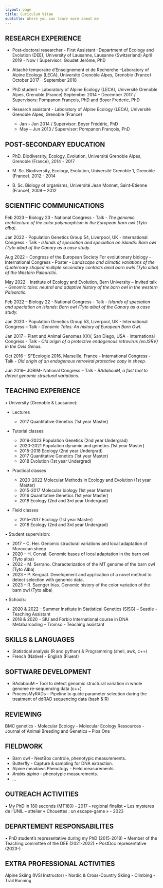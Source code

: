 ```yaml
---
layout: page
title: Curiculum Vitae
subtitle: Where you can learn more about me
---
```


## RESEARCH EXPERIENCE

- Post-doctoral researcher - First Assistant –Department of Ecology and Evolution (DEE), University of Lausanne, Lausanne (Switzerland)
	April 2019 - Now / Supervisor: Goudet Jerôme, PhD

- Attaché temporaire d’Enseignement et de Recherche –Laboratory of Alpine Ecology (LECA), Université Grenoble Alpes, Grenoble (France)
October 2017 – September 2018

- PhD student – Laboratory of Alpine Ecology (LECA), Université Grenoble Alpes, Grenoble (France)
September 2014 – December 2017 / Supervisors: Pompanon François, PhD and Boyer Frederic, PhD

- Research assistant - Laboratory of Alpine Ecology (LECA), Université Grenoble Alpes, Grenoble (France)
	- Jan - Jun 2014 / Supervisor: Boyer Frédéric, PhD
	- May – Jun 2013 / Supervisor: Pompanon François, PhD


## POST-SECONDARY EDUCATION

- PhD. Biodiversity, Ecology, Evolution, Université Grenoble Alpes, Grenoble (France), 2014 - 2017

- M. Sc. Biodiversity, Ecology, Evolution, Université Grenoble 1, Grenoble (France), 2012 - 2014

- B. Sc. Biology of organisms, Université Jean Monnet, Saint-Etienne (France), 2009 – 2012


## SCIENTIFIC COMMUNICATIONS

Feb 2023 – Biology 23 - National Congress - Talk - *The genomic architecture of the color polymorphism in the European barn owl (Tyto alba).*

Jan 2022 - Population Genetics Group 54, Liverpool, UK - International Congress - Talk - *Islands of speciation and speciation on islands: Barn owl (Tyto alba) of the Canary as a case study.*

Aug 2022 – Congress of the European Society For evolutionary biology - International Congress - Poster - *Landscape and climatic variations of the Quaternary shaped multiple secondary contacts amid barn owls (Tyto alba) of the Western Palearctic.*

May 2022 – Institute of Ecology and Evolution, Bern University – Invited talk - *Genomic tales: neutral and adaptive history of the barn owl in the western Palearctic.*

Feb 2022 – Biology 22 - National Congress - Talk - *Islands of speciation and speciation on islands: Barn owl (Tyto alba) of the Canary as a case study.*

Jan 2020 - Population Genetics Group 53, Liverpool, UK - International Congress – Talk - *Genomic Tales: An history of European Barn Owl.*

Jan 2017 – Plant and Animal Genomes XXV, San Diego, USA - International Congress - Talk - *Old origin of a protective endogenous retrovirus (enJSRV) in the Ovis Genus.*

Oct 2016 – SFEcologie 2016, Marseille, France - International Congress - Talk - *Old origin of an endogenous retroviral protective copy in sheep.*

Jun 2016– JOBIM- National Congress – Talk - *BAdabouM, a fast tool to detect genomic structural variations.*


## TEACHING EXPERIENCE

•	University (Grenoble & Lausanne):

- Lectures 
	- 2017		Quantitative Genetics (1st year Master)

- Tutorial classes
	- 2019-2023    Population Genetics (2nd year Undergrad)
	- 2020-2021     Population dynamic and genetics (1st year Master)
	- 2015-2018	Ecology (2nd year Undergrad)
	- 2017		Quantitative Genetics (1st year Master)
	- 2018 		Evolution (1st year Undergrad)

- Practical classes
	- 2020-2022   Molecular Methods in Ecology and Evolution (1st year Master)
	- 2015-2017	Molecular biology (1st year Master)
	- 2016		Quantitative Genetics (1st year Master)
	- 2018 		Ecology (2nd and 3rd year Undergrad)

- Field classes
	- 2015–2017	Ecology (1st year Master)
	- 2018 		Ecology (2nd and 3rd year Undergrad)

•	Student supervision:

- 2017 – C. Her. Genomic structural variations and local adaptation of Moroccan sheep
- 2020 – H. Corval. Genomic bases of local adaptation in the barn owl (Tyto alba)
- 2022 – M. Serrano. Characterization of the MT genome of the barn owl (Tyto Alba)
- 2023 – P. Kergoat. Development and application of a novel method to detect selection with genomic data.
- 2023 – R. Saenger Irias. Genomic history of the color variation of the barn owl (Tyto alba)

•	Schools:

- 2020 & 2022 - Summer Institute in Statistical Genetics (SISG) – Seattle - Teaching Assistant
- 2018 & 2020 – SIU and Forbio International course in DNA Metabarcoding – Tromso - Teaching assistant


## SKILLS & LANGUAGES

- Statistical analysis (R and python) & Programming (shell, awk, c++)
- French (Native) - English (Fluent)


## SOFTWARE DEVELOPMENT

- BAdabouM – Tool to detect genomic structural variation in whole genome re-sequencing data (c++)
- ProcessMyRADs – Pipeline to guide parameter selection during the treatment of ddRAD sequencing data (bash & R)


## REVIEWING

BMC genetics - Molecular Ecology - Molecular Ecology Ressources - Journal of Animal Breeding and Genetics – Plos One


## FIELDWORK

- Barn owl - NestBox controle, phenotypic measurements.
- Butterfly - Capture & sampling for DNA extraction.
- Alpine meadows Phenotogy - Field measurements.
- *Arabis alpina* - phenotypic measurements.
- ...

## OUTREACH ACTIVITIES

• My PhD in 180 seconds (MT180) - 2017 – regional finalist
• Les mysteres de l’UNIL – attelier « Chouettes : un escape-game » - 2023


## DEPARTEMENT RESPONSABILITES

• PhD student’s representative during my PhD (2015-2018)
• Member of the Teaching committee of the DEE (2021-2022)
• PostDoc representative (2023-)


## EXTRA PROFESSIONAL ACTIVITIES

Alpine Skiing (IVSI Instructor) - Nordic & Cross-Country Skiing - Climbing - Trail Running
